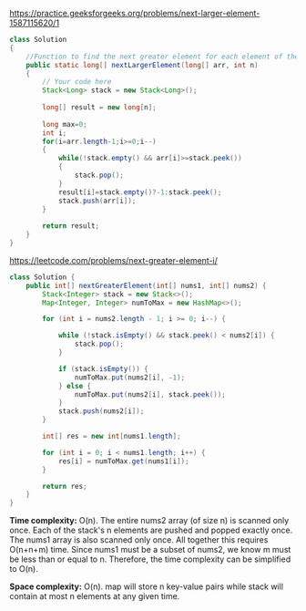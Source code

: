 https://practice.geeksforgeeks.org/problems/next-larger-element-1587115620/1

```java
class Solution
{
    //Function to find the next greater element for each element of the array.
    public static long[] nextLargerElement(long[] arr, int n)
    { 
        // Your code here
        Stack<Long> stack = new Stack<Long>();
        
        long[] result = new long[n];
        
        long max=0;
        int i;
        for(i=arr.length-1;i>=0;i--)
        {
            while(!stack.empty() && arr[i]>=stack.peek())
            {
                stack.pop();
            }
            result[i]=stack.empty()?-1:stack.peek();
            stack.push(arr[i]);
        }
    
        return result;
    } 
}
```

https://leetcode.com/problems/next-greater-element-i/

```java
class Solution {
    public int[] nextGreaterElement(int[] nums1, int[] nums2) {
        Stack<Integer> stack = new Stack<>();
        Map<Integer, Integer> numToMax = new HashMap<>();

        for (int i = nums2.length - 1; i >= 0; i--) {

            while (!stack.isEmpty() && stack.peek() < nums2[i]) {
                stack.pop();
            }

            if (stack.isEmpty()) {
                numToMax.put(nums2[i], -1);
            } else {
                numToMax.put(nums2[i], stack.peek());
            }
            stack.push(nums2[i]);
        }

        int[] res = new int[nums1.length];

        for (int i = 0; i < nums1.length; i++) {
            res[i] = numToMax.get(nums1[i]);
        }

        return res;
    }
}
```


**Time complexity:** O(n). The entire nums2 array (of size n) is scanned only once. Each of the stack's n elements are pushed and popped exactly once. The nums1 array is also scanned only once. All together this requires O(n+n+m) time. Since nums1 must be a subset of nums2, we know m must be less than or equal to n. Therefore, the time complexity can be simplified to O(n).

**Space complexity:** O(n). map will store n key-value pairs while stack will contain at most n elements at any given time.